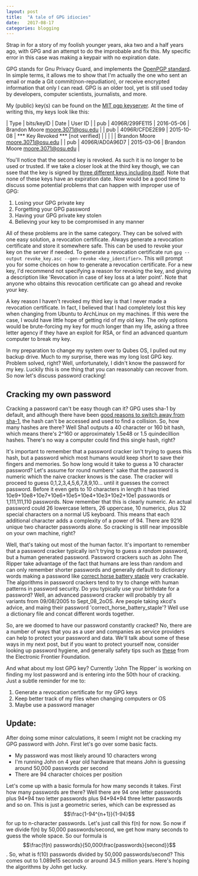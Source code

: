 ```yaml
---
layout: post
title:	"A tale of GPG idiocies"
date:	2017-08-17
categories: blogging
---
```

Strap in for a story of my foolish younger years, aka two and a half years ago, with GPG and an attempt to do the improbable and fix this. My specific error in this case was making a keypair with no expiration date.

GPG stands for Gnu Privacy Guard, and implements the [OpenPGP standard](https://tools.ietf.org/html/rfc4880). In simple terms, it allows me to show that I'm actually the one who sent an email or made a Git commit(non-repudiation), or receive encrypted information that only I can read. GPG is an older tool, yet is still used today by developers, computer scientists, journalists, and more.

My (public) key(s) can be found on the [MIT pgp keyserver](http://pgp.mit.edu/pks/lookup?search=moore.3071%40osu.edu&op=index). At the time of writing this, my keys look like this:

| Type | bits/keyID | Date | User ID |
| pub | 4096R/299FE115 | 2016-05-06 | Brandon Moore <moore.3071@osu.edu> |
| pub | 4096R/CFDE2E99 | 2015-10-08 | \*\*\* Key Revoked \*\*\* [not verified] |
|     |                |            | Brandon Moore <moore.3071@osu.edu> |
| pub | 4096R/AD0A96D7 | 2015-03-06 | Brandon Moore <moore.3071@osu.edu> |

You'll notice that the second key is revoked. As such it is no longer to be used or trusted. If we take a closer look at the third key though, we can ssee that the key is signed by [three different keys including itself](http://pgp.mit.edu/pks/lookup?op=vindex&search=0x6FB1887CAD0A96D7). Note that none of these keys have an expiration date. Now would be a good time to discuss some potential problems that can happen with improper use of GPG:

1. Losing your GPG private key
2. Forgetting your GPG password
3. Having your GPG private key stolen
4. Believing your key to be compromised in any manner

All of these problems are in the same category. They can be solved with one easy solution, a revocation certificate. Always generate a revocation certificate and store it somewhere safe. This can be used to revoke your key on the server if needed. To generate a revocation certificate run `gpg --output revoke_key.asc --gen-revoke <key_identifier>`. This will prompt you for some choices on how to generate a revocation certificate. For a new key, I'd recommend not specifying a reason for revoking the key, and giving a description like 'Revocation in case of key loss at a later point'. Note that anyone who obtains this revocation certificate can go ahead and revoke your key.

A key reason I haven't revoked my third key is that I never made a revocation certificate. In fact, I believed that I had completely lost this key when changing from Ubuntu to ArchLinux on my machines. If this were the case, I would have little hope of getting rid of my old key. The only options would be brute-forcing my key for much longer than my life, asking a three letter agency if they have an exploit for RSA, or find an advanced quantum computer to break my key.

In my preparation to change my system over to Qubes OS, I pulled out my backup drive. Much to my surprise, there was my long lost GPG key. Problem solved, right? Well, unfortunately, I didn't know the password for my key. Luckily this is one thing that you can reasonably can recover from. So now let's discuss password cracking!

## Cracking my own password

Cracking a password can't be easy though can it? GPG uses sha-1 by default, and although there have been [good reasons to switch away from sha-1](https://security.googleblog.com/2017/02/announcing-first-sha1-collision.html), the hash can't be accessed and used to find a collision. So, how many hashes are there? Well Sha1 outputs a 40 character or 160 bit hash, which means there's 2^160 or approximately 1.5e48 or 1.5 quindecillion hashes. There's no way a computer could find this single hash, right?

It's important to remember that a password cracker isn't trying to guess this hash, but a password which most humans would keep short to save their fingers and memories. So how long would it take to guess a 10 character password? Let's assume for round numbers' sake that the password is numeric which the naive cracker knows is the case. The cracker will proceed to guess 0,1,2,3,4,5,6,7,8,9,10... until it guesses the correct password. Before it even gets to 10 characters in length it has tried 10e9+10e8+10e7+10e6+10e5+10e4+10e3+10e2+10e1 passwords or 1,111,111,110 passwords. Now remember that this is clearly numeric. An actual password could 26 lowercase letters, 26 uppercase, 10 numerics, plus 32 special characters on a normal US keyboard. This means that each additional character adds a complexity of a power of 94. There are 9216 unique two character passwords alone. So cracking is still near impossible on your own machine, right?

Well, that's taking out most of the human factor. It's important to remember that a password cracker typically isn't trying to guess a *random* password, but a human generated password. Password crackers such as John The Ripper take advantage of the fact that humans are less than random and can only remember shorter passwords and generally default to dictionary words making a password like [correct horse battery staple](https://xkcd.com/936/) very crackable. The algorithms in password crackers tend to try to change with human patterns in password security. Do you typically use your birthdate for a password? Well, an advanced password cracker will probably try all variants from 09/08/2005 to Sept_08_2oOS. Are people taking xkcd's advice, and maing their password 'correct_horse_battery_staple'? Well use a dictionary file and concat different words together.

So, are we doomed to have our password constantly cracked? No, there are a number of ways that you as a user and companies as service providers can help to protect your password and data. We'll talk about some of these ways in my next post, but if you want to protect yourself now, consider looking up password hygiene, and generally safety tips such as [these](https://ssd.eff.org/en/module/creating-strong-passwords) from the Electronic Frontier Foundation.

And what about my lost GPG key? Currently 'John The Ripper' is working on finding my lost password and is entering into the 50th hour of cracking. Just a subtle reminder for me to:

1. Generate a revocation certificate for my GPG keys
2. Keep better track of my files when changing computers or OS
3. Maybe use a password manager

## Update:

After doing some minor calculations, it seem I might not be cracking my GPG password with John. First let's go over some basic facts.

- My password was most likely around 10 characters wrong
- I'm running John on 4 year old hardware that means John is guessing around 50,000 passwords per second
- There are 94 character choices per position

Let's come up with a basic formula for how many seconds it takes. First how many passwords are there? Well there are 94 one letter passwords plus 94\*94 two letter passwords plus 94\*94\*94 three letter passwords and so on. This is just a geometric series, which can be expressed as $$\frac{1-94^{n+1}}{1-94}$$ for up to n-character passwords. Let's just call this f(n) for now. So now if we divide f(n) by 50,000 passwords/second, we get how many seconds to guess the whole space. So our formula is $$\frac{f(n) passwords}{50,000\frac{passwords}{second}}$$. So, what is f(10) passwords divided by 50,000 passwords/second? This comes out to 1.089e15 seconds or around 34.5 million years. Here's hoping the algorithms by John get lucky.

